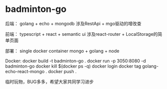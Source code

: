 # badminton-go

后端：
golang + echo + mongodb
涉及RestApi + mgo驱动的增改查

前端：
typescript + react + semantic ui
涉及react-router + LocalStorage的简单页面

部署：
single docker container
mongo + golang + node

Docker:
docker build -t badminton-go .
docker run -p 3050:8080 -d badminton-go 
docker kill $(docker ps -q)
docker login
docker tag golang-echo-react-mongo .
docker push .

临时玩物，BUG多多，希望大家共同学习进步
